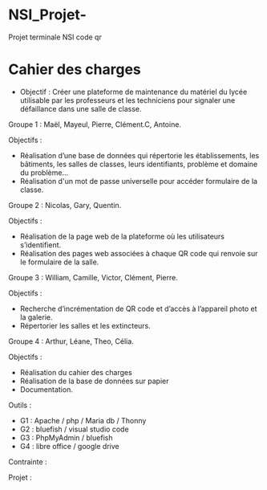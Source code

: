 # NSI_Projet-
Projet terminale NSI code qr

# Cahier des charges 
- Objectif : Créer une plateforme de maintenance du matériel du lycée utilisable par les professeurs et les techniciens pour signaler une défaillance dans une salle de classe.

Groupe 1 : Maël, Mayeul, Pierre, Clément.C, Antoine.

Objectifs  :
- Réalisation d’une base de données qui répertorie les établissements, les bâtiments, les salles de classes, leurs identifiants, problème et domaine du problème…
- Réalisation d'un mot de passe universelle pour accéder formulaire de la classe.

Groupe 2 : Nicolas, Gary, Quentin. 

Objectifs : 
- Réalisation de la page web de la plateforme où les utilisateurs s’identifient.
- Réalisation des pages web associées à chaque QR code qui renvoie sur le formulaire de la salle.

Groupe 3 : William, Camille, Victor, Clément, Pierre.

Objectifs : 
- Recherche d’incrémentation de QR code et d’accès à l’appareil photo et la galerie.
- Répertorier les salles et les extincteurs.

Groupe 4 : Arthur, Léane, Theo, Célia.

Objectifs :
- Réalisation du cahier des charges
- Réalisation de la base de données sur papier 
- Documentation.

Outils :

- G1 : Apache / php / Maria db / Thonny
- G2 : bluefish / visual studio code
- G3 : PhpMyAdmin / bluefish
- G4 : libre office / google drive 

Contrainte : 

Projet : 
 
